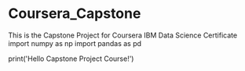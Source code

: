 # Coursera_Capstone
This is the Capstone Project for Coursera IBM Data Science Certificate
import numpy as np 
import pandas as pd

print('Hello Capstone Project Course!') 
